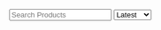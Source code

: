 <!--
Title: Contact us
Scripts: 
- https://www.e-junkie.com/e-junkie-shop-script.js
Javascript: var ej = new EJ_Shop({client_id:328984, pinned:['pntbtr', '1556556', '1564515']});
Javascript: if(document.getElementById('ej_search_handler')){var el=document.getElementById("ej_search_handler"); el.addEventListener("keyup", ej.searchProducts, false);}
Javascript: if(document.getElementById('ej_sort_handler')){var el = document.getElementById("ej_sort_handler"); el.addEventListener("change", ej.sortProducts, false);}
-->

<div style="margin-top: 10vh">
	<input class="input" type="text" placeholder="Search Products" id="ej_search_handler">
	<select id="ej_sort_handler">
		<option value="Latest">Latest</option>
		<option value="Popular">Popular</option>
	</select>
	<div id="app_container"></div>
</div>
<div id="listing_template" hidden>
	<div class="row" id="{identifier}" style="margin-bottom: 20px; {style}">
	 	<div class="one-full column">
    		{form}
    		<div style="float: left; max-width: 40%;"> 
    			<p><strong><a>{title}</a></strong><br/>{tagline}</p>
    			<img src="{thumbnail}" alt="{title}" title="{title}" style="max-width: 200px">
    		</div>
    		<div style="float: right; max-width: 60%;"> 
				<quote>{description}</quote>
				<p>{details}</p>
				{options_template}
    			<p>₹{price}</p>
    			<a href="{link}" target="{link_target}" class="{link_class}" onclick="{onclick}">Add To Cart</a>
    		</div>    
    		{/form}
  		</div>
	</div>
</div>
<div id="dropdown_template" hidden>
	<label class="label">{label}</label>
	{hidden}
	<select name="{name}" style="max-width: 250px">{options}</select>
</div>
<div id="text_template" hidden>
	<label class="label">{label}</label>
	{hidden}
</div>

